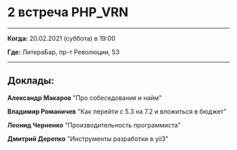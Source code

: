 # 2 встреча PHP_VRN

---

**Когда:** 20.02.2021 (суббота) в 19:00

**Где:** ЛитераБар, пр-т Революции, 53

---

## Доклады:

**Александр Макаров** "Про собеседования и найм"

**Владимир Романичев** "Как перейти с 5.3 на 7.2 и вложиться в бюджет"

**Леонид Черненко** "Производительность программиста"

**Дмитрий Дерепко** "Инструменты разработки в yii3"
